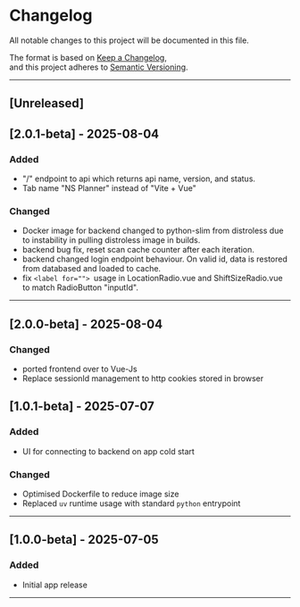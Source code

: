 # Changelog

All notable changes to this project will be documented in this file.

The format is based on [Keep a Changelog](https://keepachangelog.com/en/1.0.0/),  
and this project adheres to [Semantic Versioning](https://semver.org/spec/v2.0.0.html).

---

## [Unreleased]
## [2.0.1-beta] - 2025-08-04
### Added
- "/" endpoint to api which returns api name, version, and status.
- Tab name "NS Planner" instead of "Vite + Vue"
### Changed
- Docker image for backend changed to python-slim from distroless due to instability in pulling distroless image in builds.
- backend bug fix, reset scan cache counter after each iteration.
- backend changed login endpoint behaviour. On valid id, data is restored from databased and loaded to cache.
- fix `<label for=""> `usage in LocationRadio.vue and ShiftSizeRadio.vue to match RadioButton "inputId".
---
## [2.0.0-beta] - 2025-08-04

### Changed
- ported frontend over to Vue-Js
- Replace sessionId management to http cookies stored in browser

## [1.0.1-beta] - 2025-07-07

### Added
- UI for connecting to backend on app cold start

### Changed
- Optimised Dockerfile to reduce image size
- Replaced `uv` runtime usage with standard `python` entrypoint

---

## [1.0.0-beta] - 2025-07-05

### Added
- Initial app release

---

